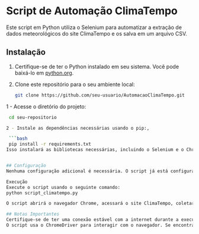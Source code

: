 # Script de Automação ClimaTempo

Este script em Python utiliza o Selenium para automatizar a extração de dados meteorológicos do site ClimaTempo e os salva em um arquivo CSV.

## Instalação

1. Certifique-se de ter o Python instalado em seu sistema. Você pode baixá-lo em [python.org](https://www.python.org/).

2. Clone este repositório para o seu ambiente local:

   ```bash
   git clone https://github.com/seu-usuario/AutomacaoClimaTempo.git

1 - Acesse o diretório do projeto:
   ```bash
    cd seu-repositorio

2 - Instale as dependências necessárias usando o pip:,

    ```bash
    pip install -r requirements.txt
Isso instalará as bibliotecas necessárias, incluindo o Selenium e o ChromeDriver.


## Configuração
Nenhuma configuração adicional é necessária. O script já está configurado para utilizar o ChromeDriver automaticamente.

Execução
Execute o script usando o seguinte comando:
  python script_climatempo.py

O script abrirá o navegador Chrome, acessará o site ClimaTempo, coletará os dados meteorológicos e salvará as informações em um arquivo CSV chamado dados_climatempo.csv.

## Notas Importantes
Certifique-se de ter uma conexão estável com a internet durante a execução do script, pois ele acessa informações online.
O script usa o ChromeDriver para interagir com o navegador. Se encontrar problemas, verifique se a versão do ChromeDriver é compatível com a versão do Chrome instalada em seu sistema.

